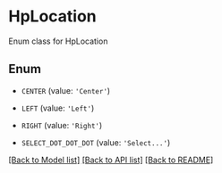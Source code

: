 # HpLocation

Enum class for HpLocation

## Enum

* `CENTER` (value: `'Center'`)

* `LEFT` (value: `'Left'`)

* `RIGHT` (value: `'Right'`)

* `SELECT_DOT_DOT_DOT` (value: `'Select...'`)

[[Back to Model list]](../README.md#documentation-for-models) [[Back to API list]](../README.md#documentation-for-api-endpoints) [[Back to README]](../README.md)


